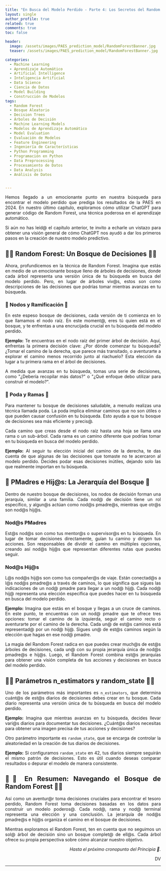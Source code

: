 ```yaml
---
title: "En Busca del Modelo Perdido - Parte 4: Los Secretos del Random Forest"
layout: single
author_profile: true
related: true
comments: true
toc: false

header:
  image: /assets/images/PAES_prediction_model/RandomForestBanner.jpg
  teaser: /assets/images/PAES_prediction_model/RandomForestBanner.jpg

categories:
  - Machine Learning
  - Aprendizaje Automático
  - Artificial Intelligence
  - Inteligencia Artificial
  - Data Science
  - Ciencia de Datos
  - Model Building
  - Construcción de Modelos
tags:
  - Random Forest
  - Bosque Aleatorio
  - Decision Trees
  - Árboles de Decisión
  - Machine Learning Models
  - Modelos de Aprendizaje Automático
  - Model Evaluation
  - Evaluación de Modelos
  - Feature Engineering
  - Ingeniería de Características
  - Python Programming
  - Programación en Python
  - Data Preprocessing
  - Procesamiento de Datos
  - Data Analysis
  - Análisis de Datos


---
```


<div align="justify" markdown="1">

Hemos llegado a un emocionante punto en nuestra búsqueda para encontrar el modelo perdido que prediga los resultados de la PAES en 2024. En nuestro último capítulo, exploramos cómo utilizar ChatGPT para generar código de Random Forest, una técnica poderosa en el aprendizaje automático.

Si aún no has leíd@ el capítulo anterior, te invito a echarle un vistazo para obtener una visión general de cómo ChatGPT nos ayudó a dar los primeros pasos en la creación de nuestro modelo predictivo.

## 🌲🌲 Random Forest: Un Bosque de Decisiones 🌲🌲

Ahora, profundicemos en la técnica de Random Forest. Imagina que estás en medio de un emocionante bosque lleno de árboles de decisiones, donde cada árbol representa una versión única de tu búsqueda en busca del modelo perdido. Pero, en lugar de árboles viv@s, estos son como descripciones de las decisiones que podrías tomar mientras avanzas en tu búsqueda.

### 🌳 Nodos y Ramificación 🌳

En este espeso bosque de decisiones, cada versión de ti comienza en lo que llamamos el nodo raíz. En este moment@, eres tú quien está en el bosque, y te enfrentas a una encrucijada crucial en tu búsqueda del modelo perdido.

**Ejemplo:** Te encuentras en el nodo raíz del primer árbol de decisión. Aquí, enfrentas la primera decisión clave: ¿Por dónde comenzar tu búsqueda? ¿Tomar el camino de la derecha, que parece más transitado, o aventurarte a explorar el camino menos recorrido junto al riachuelo? Esta elección da lugar a tu primera rama en el árbol de decisiones.

A medida que avanzas en tu búsqueda, tomas una serie de decisiones, como "¿Debería recopilar más datos?" o "¿Qué enfoque debo utilizar para construir el modelo?".

### 🌿 Poda y Ramas 🌿

Para mantener tu bosque de decisiones saludable, a menudo realizas una técnica llamada poda. La poda implica eliminar caminos que no son útiles o que pueden causar confusión en tu búsqueda. Esto ayuda a que tu bosque de decisiones sea más eficiente y precis@.

Cada camino que creas desde el nodo raíz hasta una hoja se llama una rama o un sub-árbol. Cada rama es un camino diferente que podrías tomar en tu búsqueda en busca del modelo perdido.

**Ejemplo:** Al seguir tu elección inicial del camino de la derecha, te das cuenta de que algunas de las decisiones que tomaste no te acercaron al modelo perdido. Decides podar esas decisiones inútiles, dejando solo las que realmente importan en tu búsqueda.

## 🌳 PMadres e Hij@s: La Jerarquía del Bosque 🌳

Dentro de nuestro bosque de decisiones, los nodos de decisión forman una jerarquía, similar a una familia. Cada nod@ de decisión tiene un rol específico, y algun@s actúan como nod@s pmadre@s, mientras que otr@s son nod@s hij@s.

### Nod@s PMadres

Est@s nod@s son como tus mentor@s o supervisor@s en tu búsqueda. En lugar de tomar decisiones directamente, guían tu camino y dirigen tus acciones. Son responsables de dividir el camino en múltiples opciones, creando así nod@s hij@s que representan diferentes rutas que puedes seguir.

### Nod@s Hij@s

L@s nod@s hij@s son como tus compañer@s de viaje. Están conectad@s a l@s nod@s pmadre@s a través de caminos, lo que significa que sigues las indicaciones de un nod@ pmadre para llegar a un nod@ hij@. Cada nod@ hij@ representa una elección específica que puedes hacer en tu búsqueda en busca del modelo perdido.

**Ejemplo:** Imagina que estás en el bosque y llegas a un cruce de caminos. En este punto, te encuentras con un nod@ pmadre que te ofrece tres opciones: tomar el camino de la izquierda, seguir el camino recto o aventurarte por el camino de la derecha. Cada un@ de est@s caminos está representad@ por un nod@ hij@. Sigues un@ de est@s caminos según la elección que hagas en ese nod@ pmadre.

La magia del Random Forest radica en que puedes crear much@s de est@s árboles de decisiones, cada un@ con su propia jerarquía única de nod@s pmadre@s e hij@s. Luego, el Random Forest combina est@s jerarquías para obtener una visión completa de tus acciones y decisiones en busca del modelo perdido.

## 🌳🌳 Parámetros n_estimators y random_state 🌳🌳

Uno de los parámetros más importantes es `n_estimators`, que determina cuánt@s de est@s diarios de decisiones debes crear en tu bosque. Cada diario representa una versión única de tu búsqueda en busca del modelo perdido.

**Ejemplo:** Imagina que mientras avanzas en tu búsqueda, decides llevar vari@s diarios para documentar tus decisiones. ¿Cuánt@s diarios necesitas para obtener una imagen precisa de tus acciones y decisiones?

Otro parámetro importante es `random_state`, que se encarga de controlar la aleatoriedad en la creación de tus diarios de decisiones.

**Ejemplo:** Si configuramos `random_state` en 42, tus diarios siempre seguirán el mismo patrón de decisiones. Esto es útil cuando deseas comparar resultados o depurar el modelo de manera consistente.

## 🌟🌟 En Resumen: Navegando el Bosque de Random Forest 🌟🌟

Así como un aventur@r toma decisiones cruciales para encontrar el tesoro perdido, Random Forest toma decisiones basadas en los datos para construir un modelo poderos@. Cada nod@, rama y nod@ terminal representa una elección y una conclusión. La jerarquía de nod@s pmadre@s e hij@s organiza el camino en el bosque de decisiones.

Mientras exploramos el Random Forest, ten en cuenta que no seguimos un sol@ árbol de decisión sino un bosque complet@ de ell@s. Cada árbol ofrece su propia perspectiva sobre cómo alcanzar nuestro objetivo.

<div align="right" markdown="1">

_Hasta el próximo cronopunto del Principia 🥚._

DV

</div>

---

</div>

